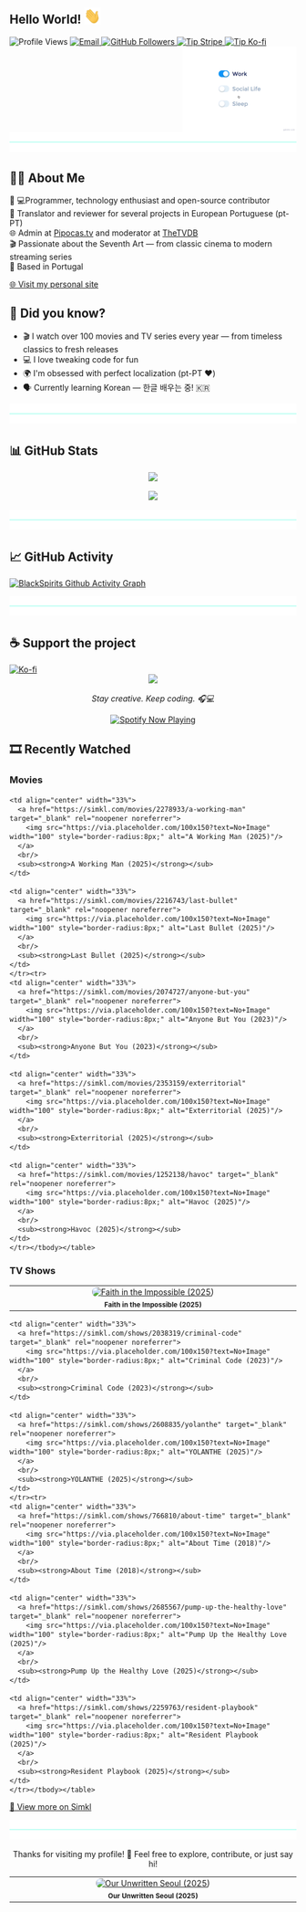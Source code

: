 ## Hello World! <img src="https://github.com/Blackspirits/Blackspirits/blob/main/assets/Hi.gif" width="29px">

<p>
  <img src="https://komarev.com/ghpvc/?username=blackspirits&label=Profile%20Visits&color=6272A4" alt="Profile Views" />
  
  <a href="mailto:blackspirits@gmail.com">
    <img alt="Email" src="https://img.shields.io/badge/📧-blackspirits@gmail.com-6272A4" />
  </a>

  <a href="https://github.com/Blackspirits">
    <img src="https://img.shields.io/github/followers/Blackspirits?label=follow&style=social" alt="GitHub Followers" />
  </a>

  <a href="https://donate.stripe.com/00w14peB0gBx1tBeOz3Nm00">
    <img src="https://img.shields.io/badge/💸-Donate%20via%20Stripe-6272A4?style=flat&logo=stripe&logoColor=white" alt="Tip Stripe" />
  </a>

  <a href="https://ko-fi.com/blackspirits">
    <img src="https://img.shields.io/badge/☕-Ko--fi%20Donation-6272A4?style=flat&logo=ko-fi&logoColor=white" alt="Tip Ko-fi" />
  </a>  
<img src="https://github.com/Blackspirits/Blackspirits/blob/main/assets/life_balance.gif" alt="side Image" align="right" width="200" height="auto" />
</p>

<br clear="right" />

<div align="center">
  <img
    src="https://github.com/Blackspirits/Blackspirits/blob/main/assets/blue-hr.png"
    role="presentation"
  />
</div>

## 👨‍💻 About Me

🎯 💻Programmer, technology enthusiast and open-source contributor  
📝 Translator and reviewer for several projects in European Portuguese (pt-PT)  
🌐 Admin at [Pipocas.tv](https://pipocas.tv) and moderator at [TheTVDB](https://www.thetvdb.com)  
🎬 Passionate about the Seventh Art — from classic cinema to modern streaming series  
📍 Based in Portugal

[🌐 Visit my personal site](https://blackspirits.github.io)

## 🤔 Did you know?
- 🎬 I watch over 100 movies and TV series every year — from timeless classics to fresh releases
- 💻 I love tweaking code for fun
- 🌍 I'm obsessed with perfect localization (pt-PT ❤️)
- 🗣️ Currently learning Korean — 한글 배우는 중! 🇰🇷

<div align="center">
  <img
    src="https://github.com/Blackspirits/Blackspirits/blob/main/assets/blue-hr.png"
    role="presentation"
  />
</div>

## 📊 GitHub Stats

<p align="center">
  <img src="https://github-readme-stats.vercel.app/api?username=BlackSpirits&show_icons=true&include_all_commits=true&theme=radical" />
</p>

<p align="center">
  <img src="https://github-readme-stats.vercel.app/api/top-langs/?username=BlackSpirits&layout=compact&theme=radical" />
</p>

<div align="center">
  <img
    src="https://github.com/Blackspirits/Blackspirits/blob/main/assets/blue-hr.png"
    role="presentation"
  />
</div>

## 📈 GitHub Activity

[![BlackSpirits Github Activity Graph](https://github-readme-activity-graph.vercel.app/graph?username=Blackspirits&theme=redical&area=true&hide_border=true)](https://github.com/ashutosh00710/github-readme-activity-graph)

<div align="center">
  <img
    src="https://github.com/Blackspirits/Blackspirits/blob/main/assets/blue-hr.png"
    role="presentation"
  />
</div>

## ☕ Support the project

<a href="https://ko-fi.com/blackspirits">
  <img src="https://media3.giphy.com/media/ZEB6yFbLnhyQf7g3hn/giphy.gif" alt="Ko-fi" width="150"/>
</a>

<div align="center">
  <img src="https://media1.giphy.com/media/v1.Y2lkPTc5MGI3NjExdm1ieDBldjZxZjRyMDh5djh6YnQ5YzU5MzBrNTJzNHJ6MTByZ3VmeSZlcD12MV9pbGVybmFsX2dpZl9ieV9pZCZjdD1n/Uuh6Gl2ijHZNFmBNBB/giphy.gif" width="350" height="auto" />
  <p><em>Stay creative. Keep coding. 🎧💻</em></p>
  <a href="https://open.spotify.com/user/11175393066">
    <img src="https://spotify-github-profile.kittinanx.com/api/view?uid=11175393066&cover_image=true&theme=default&bar_color=53b14f&bar_color_cover=false" alt="Spotify Now Playing" />
  </a>
</div>

<!-- SIMKL_START -->
## 🎞️ Recently Watched

### Movies
<table width='100%' style='table-layout: fixed;'><tbody><tr>
    <td align="center" width="33%">
      <a href="https://simkl.com/movies/2455507/faith-in-the-impossible" target="_blank" rel="noopener noreferrer">
        <img src="https://via.placeholder.com/100x150?text=No+Image" width="100" style="border-radius:8px;" alt="Faith in the Impossible (2025)"/>
      </a>
      <br/>
      <sub><strong>Faith in the Impossible (2025)</strong></sub>
    </td>
    
    <td align="center" width="33%">
      <a href="https://simkl.com/movies/2278933/a-working-man" target="_blank" rel="noopener noreferrer">
        <img src="https://via.placeholder.com/100x150?text=No+Image" width="100" style="border-radius:8px;" alt="A Working Man (2025)"/>
      </a>
      <br/>
      <sub><strong>A Working Man (2025)</strong></sub>
    </td>
    
    <td align="center" width="33%">
      <a href="https://simkl.com/movies/2216743/last-bullet" target="_blank" rel="noopener noreferrer">
        <img src="https://via.placeholder.com/100x150?text=No+Image" width="100" style="border-radius:8px;" alt="Last Bullet (2025)"/>
      </a>
      <br/>
      <sub><strong>Last Bullet (2025)</strong></sub>
    </td>
    </tr><tr>
    <td align="center" width="33%">
      <a href="https://simkl.com/movies/2074727/anyone-but-you" target="_blank" rel="noopener noreferrer">
        <img src="https://via.placeholder.com/100x150?text=No+Image" width="100" style="border-radius:8px;" alt="Anyone But You (2023)"/>
      </a>
      <br/>
      <sub><strong>Anyone But You (2023)</strong></sub>
    </td>
    
    <td align="center" width="33%">
      <a href="https://simkl.com/movies/2353159/exterritorial" target="_blank" rel="noopener noreferrer">
        <img src="https://via.placeholder.com/100x150?text=No+Image" width="100" style="border-radius:8px;" alt="Exterritorial (2025)"/>
      </a>
      <br/>
      <sub><strong>Exterritorial (2025)</strong></sub>
    </td>
    
    <td align="center" width="33%">
      <a href="https://simkl.com/movies/1252138/havoc" target="_blank" rel="noopener noreferrer">
        <img src="https://via.placeholder.com/100x150?text=No+Image" width="100" style="border-radius:8px;" alt="Havoc (2025)"/>
      </a>
      <br/>
      <sub><strong>Havoc (2025)</strong></sub>
    </td>
    </tr></tbody></table>

### TV Shows
<table width='100%' style='table-layout: fixed;'><tbody><tr>
    <td align="center" width="33%">
      <a href="https://simkl.com/shows/2525025/our-unwritten-seoul" target="_blank" rel="noopener noreferrer">
        <img src="https://via.placeholder.com/100x150?text=No+Image" width="100" style="border-radius:8px;" alt="Our Unwritten Seoul (2025)"/>
      </a>
      <br/>
      <sub><strong>Our Unwritten Seoul (2025)</strong></sub>
    </td>
    
    <td align="center" width="33%">
      <a href="https://simkl.com/shows/2038319/criminal-code" target="_blank" rel="noopener noreferrer">
        <img src="https://via.placeholder.com/100x150?text=No+Image" width="100" style="border-radius:8px;" alt="Criminal Code (2023)"/>
      </a>
      <br/>
      <sub><strong>Criminal Code (2023)</strong></sub>
    </td>
    
    <td align="center" width="33%">
      <a href="https://simkl.com/shows/2608835/yolanthe" target="_blank" rel="noopener noreferrer">
        <img src="https://via.placeholder.com/100x150?text=No+Image" width="100" style="border-radius:8px;" alt="YOLANTHE (2025)"/>
      </a>
      <br/>
      <sub><strong>YOLANTHE (2025)</strong></sub>
    </td>
    </tr><tr>
    <td align="center" width="33%">
      <a href="https://simkl.com/shows/766810/about-time" target="_blank" rel="noopener noreferrer">
        <img src="https://via.placeholder.com/100x150?text=No+Image" width="100" style="border-radius:8px;" alt="About Time (2018)"/>
      </a>
      <br/>
      <sub><strong>About Time (2018)</strong></sub>
    </td>
    
    <td align="center" width="33%">
      <a href="https://simkl.com/shows/2685567/pump-up-the-healthy-love" target="_blank" rel="noopener noreferrer">
        <img src="https://via.placeholder.com/100x150?text=No+Image" width="100" style="border-radius:8px;" alt="Pump Up the Healthy Love (2025)"/>
      </a>
      <br/>
      <sub><strong>Pump Up the Healthy Love (2025)</strong></sub>
    </td>
    
    <td align="center" width="33%">
      <a href="https://simkl.com/shows/2259763/resident-playbook" target="_blank" rel="noopener noreferrer">
        <img src="https://via.placeholder.com/100x150?text=No+Image" width="100" style="border-radius:8px;" alt="Resident Playbook (2025)"/>
      </a>
      <br/>
      <sub><strong>Resident Playbook (2025)</strong></sub>
    </td>
    </tr></tbody></table>

[📖 View more on Simkl](https://simkl.com/598901/dashboard/)

<!-- SIMKL_END -->

<div align="center">
  <img
    src="https://github.com/Blackspirits/Blackspirits/blob/main/assets/blue-hr.png"
    role="presentation"
  />
</div>

<p align="center">
  Thanks for visiting my profile! 👋  
  Feel free to explore, contribute, or just say hi!
</p>
